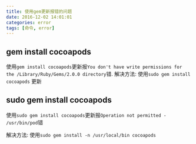 ```yaml
---
title: 使用gem更新报错的问题
date: 2016-12-02 14:01:01
categories: error
tags: [命令, error]
---
```


## gem install cocoapods

使用`gem install cocoapods`更新报`You don't have write permissions for the /Library/Ruby/Gems/2.0.0 directory`错.
解决方法: 使用`sudo gem install cocoapods` 更新

<!-- more -->

## sudo gem install cocoapods
使用`sudo gem install cocoapods`更新报`Operation not permitted - /usr/bin/pod`错

解决方法: 使用`sudo gem install -n /usr/local/bin cocoapods`


